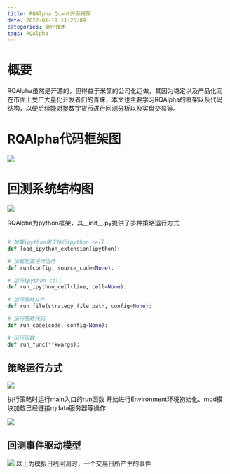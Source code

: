 ```yaml
---
title: RQAlpha Quant开源框架
date: 2022-01-19 11:25:09
categories: 量化技术
tags: RQAlpha
---
```


# 概要
RQAlpha虽然是开源的，但得益于米筐的公司化运做，其因为稳定以及产品化而在市面上受广大量化开发者们的青睐，本文也主要学习RQAlpha的框架以及代码结构，以便后续能对接数字货币进行回测分析以及实盘交易等。

<!--more-->  

# RQAlpha代码框架图
![](代码框架图.png)

# 回测系统结构图
![](回测系统结构图.png)


RQAlpha为python框架，其__init__.py提供了多种策略运行方式

```python

# 加载ipython用于执行ipython cell
def load_ipython_extension(ipython):

# 加载配置进行运行
def run(config, source_code=None):

# 运行ipython cell
def run_ipython_cell(line, cell=None):

# 运行策略文件
def run_file(strategy_file_path, config=None):

# 运行策略代码
def run_code(code, config=None):

# 运行函数
def run_func(**kwargs):
```

## 策略运行方式
![](策略运行方式.png)

执行策略时运行main入口的run函数
开始进行Environment环境初始化、mod模块加载已经链接rqdata服务器等操作

![](回测流程图.png)

## 回测事件驱动模型

![](事件驱动模型.png)
以上为模拟日线回测时，一个交易日所产生的事件